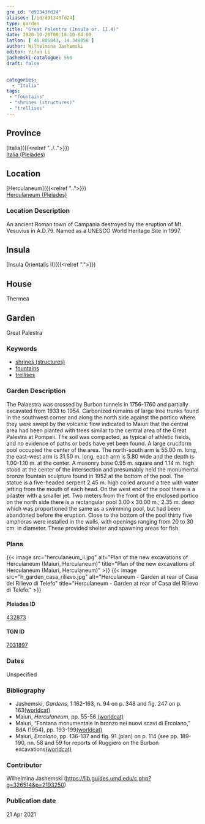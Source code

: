 ```yaml
---
gre_id: "d91343fd24"
aliases: [/id/d91343fd24]
type: garden
title: "Great Palestra (Insula or. II.4)"
date: 2020-10-20T00:10:10-04:00
latlon: [ 40.805843, 14.348058 ]
author: Wilhelmina Jashemski
editor: Yifan Li
jashemski-catalogue: 566
draft: false


categories:
  - "Italia"
tags:
 - "fountains"
 - "shrines (structures)"
 - "trellises"
---
```


## Province

[Italia]({{<relref "../..">}}) \
[Italia (Pleiades)](https://pleiades.stoa.org/places/1052)


## Location

 [Herculaneum]({{<relref "..">}}) \
 [Herculaneum (Pleiades)](https://pleiades.stoa.org/places/432873)


### Location Description
An ancient Roman town of Campania destroyed by the eruption of Mt. Vesuvius in A.D.79. Named as a UNESCO World Heritage Site in 1997.


## Insula

[Insula Orientalis II]({{<relref ".">}})

## House
Thermea

## Garden
Great Palestra

### Keywords
- [shrines (structures)](http://vocab.getty.edu/page/aat/300007558)
- [fountains](http://vocab.getty.edu/page/aat/300006179)
- [trellises](http://vocab.getty.edu/page/aat/300006785)



### Garden Description
The Palaestra was crossed by Burbon tunnels in 1756-1760 and partially excavated from 1933 to 1954. Carbonized remains of large tree trunks found in the southwest corner and along the north side against the portico where they were swept by the volcanic flow indicated to Maiuri that the central area had been planted with trees similar to the central area of the Great Palestra at Pompeii. The soil was compacted, as typical of athletic fields, and no evidence of paths or beds have yet been found. A large cruciform pool occupied the center of the area. The north-south arm is 55.00 m. long, the east-west arm is 31.50 m. long, each arm is 5.80 wide and the depth is 1.00-1.10 m. at the center. A masonry base 0.95 m. square and 1.14 m. high stood at the center of the intersection and presumably held the monumental bronze fountain sculpture found in 1952 at the bottom of the pool. The statue is a five-headed serpent 2.45 m. high coiled around a tree with water jetting from the mouth of each head. On the west end of the pool there is a pilaster with a smaller jet. Two meters from the front of the enclosed portico on the north side there is a rectangular pool 3.00 x 30.00 m.; 2.35 m. deep which was proportioned the same as a swimming pool, but had been abandoned before the eruption. Close to the bottom of the pool thirty five amphoras were installed in the walls, with openings ranging from 20 to 30 cm. in diameter. These provided shelter and spawning areas for fish.


### Plans
{{< image src="herculaneum_ii.jpg" alt="Plan of the new excavations of Herculaneum (Maiuri, Herculaneum)" title="Plan of the new excavations of Herculaneum (Maiuri, Herculaneum)" >}}
{{< image src="h_garden_casa_rilievo.jpg" alt="Herculaneum - Garden at rear of Casa del Rilievo di Telefo" title="Herculaneum - Garden at rear of Casa del Rilievo di Telefo." >}}

#### Pleiades ID
[432873](https://pleiades.stoa.org/places/432873)

#### TGN ID
[7031897](http://vocab.getty.edu/page/tgn/7031897)

### Dates

Unspecified

### Bibliography
* Jashemski, *Gardens*, 1:162-163, n. 94 on p. 348 and fig. 247 on p. 163[(worldcat)](http://www.worldcat.org/oclc/1029851777)
* Maiuri, *Herculaneum*, pp. 55-56 [(worldcat)](http://www.worldcat.org/oclc/1107784297)
* Maiuri, “Fontana monumentale in bronzo nei nuovi scavi di Ercolano,” BdA (1954), pp. 193-199[(worldcat)](http://www.worldcat.org/oclc/908521660)
* Maiuri, *Ercolano*, pp. 136-137 and fig. 91 (plan) on p. 114 (see pp. 189-190, nn. 58 and 59 for reports of Ruggiero on the Burbon excavations[(worldcat)](http://www.worldcat.org/oclc/490581395)


### Contributor
Wilhelmina Jashemski (https://lib.guides.umd.edu/c.php?g=326514&p=2193250)

### Publication date

21 Apr 2021
